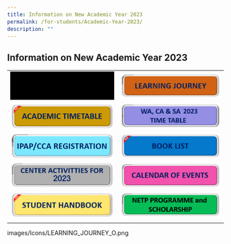 ```yaml
---
title: Information on New Academic Year 2023
permalink: /for-students/Academic-Year-2023/
description: ""
---
```

## Information on New Academic Year 2023

|   |   |
|---|---|
| <a href="/for-students/forms/"><img src="/images/forms2.gif"> </a> | <a href="/for-Students/UPTLC-Learning-Journey/"><img src="/images/Icons/LEARNING_JOURNEY_O.png"> </a>  |
| <a href="/files/Academic_Timetable_2024.pdf"><img src="/images/ACADEMIC-TIMETABLE.png"> </a>  | <a href="/files/updated_wa_&amp;_exam_time_table_classroom_2023.pdf"><img src="/images/Icons/WA_2023_O.png"> </a>  |
| <a href="https://staging.d2uldb6hpe0xwq.amplifyapp.com/for-students/IPAP/"><img src="/images/Icons/IPAP_CCA_REG_O.png"> </a> | <a href="/files/2024_book_list.pdf"><img src="/images/BOOK-LIST.png"> </a>  |
| <a href="/files/CA_2023.pdf"><img src="/images/Icons/CENTER_ACTIVITTIES_FOR_2023_O.png"> </a> |  <a href="/files/2023_COE.pdf"><img src="/images/Icons/CALENDAR_OF_EVENTS_O.png"> </a>  |
| <a href="https://staging.d2uldb6hpe0xwq.amplifyapp.com/publication/student-handbook/permalink/"><img src="/images/STUDENT-HANDBOOK.png"> </a>   | <a href="https://staging.d2uldb6hpe0xwq.amplifyapp.com/for-students/NETP-Programme-and-Scholarship/"><img src="/images/Icons/NETP_PROGRAMME_O.png"> </a>  |
|   |   |
images/Icons/LEARNING_JOURNEY_O.png
